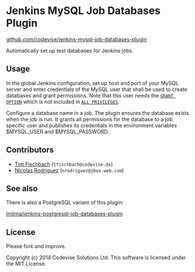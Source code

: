 # Jenkins MySQL Job Databases Plugin

[github.com/codevise/jenkins-mysql-job-databases-plugin](http://github.com/codevise/jenkins-mysql-job-databases-plugin)

Automatically set up test databases for Jenkins jobs.

## Usage

In the global Jenkins configuration, set up host and port of your
MySQL server and enter credentials of the MySQL user that shall be
used to create databases and grant permissions. Note that this user
needs the
[`GRANT OPTION`](http://dev.mysql.com/doc/refman/5.1/en/privileges-provided.html#priv_grant-option)
which is not included in
[`ALL PRIVILEGES`](http://dev.mysql.com/doc/refman/5.1/en/privileges-provided.html#priv_all).

Configure a database name in a job. The plugin ensures the database
exists when the job is run. It grants all permissions for the database
to a job specific user and publishes its credentials in the
environment variables $MYSQL_USER and $MYSQL_PASSWORD.

## Contributors

* [Tim Fischbach](https://github.com/tf) (`tfischbach@codevise.de`)
* [Nicolas Rodriguez](https://github.com/n-rodriguez) (`nrodriguez@jbox-web.com`)

## See also

There is also a PostgreSQL variant of this plugin:

[lmlima/jenkins-postgresql-job-databases-plugin](https://github.com/lmlima/jenkins-postgresql-job-databases-plugin)

## License

Please fork and improve.

Copyright (c) 2014 Codevise Solutions Ltd. This software is licensed under the MIT License.
